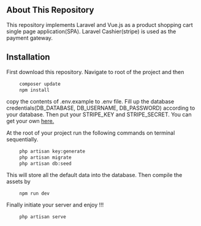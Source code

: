 ## About This Repository

This repository implements Laravel and Vue.js as a product shopping cart single page application(SPA). Laravel Cashier(stripe) is used as the payment gateway.

## Installation

First download this repository. Navigate to root of the project and then
<pre>
    <code>composer update</code>
    <code>npm install</code>
</pre>

copy the contents of .env.example to .env file. Fill up the database credentials(DB_DATABASE, DB_USERNAME, DB_PASSWORD) according to your database. Then put your STRIPE_KEY and STRIPE_SECRET. You can get your own <a href="https://dashboard.stripe.com/test/apikeys">here.</a>

At the root of your project run the following commands on terminal sequentially.
<pre>
    <code>php artisan key:generate</code>
    <code>php artisan migrate</code>
    <code>php artisan db:seed</code>
</pre>

This will store all the default data into the database. Then compile the assets by
<pre>
    <code>npm run dev</code>
</pre>

Finally initiate your server and enjoy !!!
<pre>
    <code>php artisan serve</code>
</pre>
